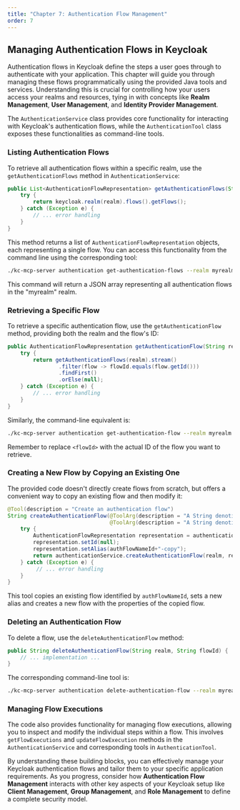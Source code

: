 ```yaml
---
title: "Chapter 7: Authentication Flow Management"
order: 7
---
```

## Managing Authentication Flows in Keycloak

Authentication flows in Keycloak define the steps a user goes through to authenticate with your application. This chapter will guide you through managing these flows programmatically using the provided Java tools and services.  Understanding this is crucial for controlling how your users access your realms and resources, tying in with concepts like **Realm Management**, **User Management**, and **Identity Provider Management**.

The `AuthenticationService` class provides core functionality for interacting with Keycloak's authentication flows, while the `AuthenticationTool` class exposes these functionalities as command-line tools.

### Listing Authentication Flows

To retrieve all authentication flows within a specific realm, use the `getAuthenticationFlows` method in `AuthenticationService`:

```java
public List<AuthenticationFlowRepresentation> getAuthenticationFlows(String realm) {
    try {
        return keycloak.realm(realm).flows().getFlows();
    } catch (Exception e) {
        // ... error handling
    }
}
```

This method returns a list of `AuthenticationFlowRepresentation` objects, each representing a single flow.  You can access this functionality from the command line using the corresponding tool:

```bash
./kc-mcp-server authentication get-authentication-flows --realm myrealm
```
This command will return a JSON array representing all authentication flows in the "myrealm" realm.

### Retrieving a Specific Flow

To retrieve a specific authentication flow, use the `getAuthenticationFlow` method, providing both the realm and the flow's ID:

```java
public AuthenticationFlowRepresentation getAuthenticationFlow(String realm, String flowId) {
    try {
        return getAuthenticationFlows(realm).stream()
                .filter(flow -> flowId.equals(flow.getId()))
                .findFirst()
                .orElse(null);
    } catch (Exception e) {
        // ... error handling
    }
}
```

Similarly, the command-line equivalent is:

```bash
./kc-mcp-server authentication get-authentication-flow --realm myrealm --flow-id <flowId>
```
Remember to replace `<flowId>` with the actual ID of the flow you want to retrieve.

### Creating a New Flow by Copying an Existing One

The provided code doesn't directly create flows from scratch, but offers a convenient way to copy an existing flow and then modify it:



```java
@Tool(description = "Create an authentication flow")
String createAuthenticationFlow(@ToolArg(description = "A String denoting the name of the realm") String realm,
                                @ToolArg(description = "A String denoting the the name of an authentication flow to copy") String authFlowNameId) {
    try {
        AuthenticationFlowRepresentation representation = authenticationService.getAuthenticationFlow(realm, authFlowNameId);
        representation.setId(null);
        representation.setAlias(authFlowNameId+"-copy");
        return authenticationService.createAuthenticationFlow(realm, representation);
    } catch (Exception e) {
         // ... error handling
    }
}
```

This tool copies an existing flow identified by `authFlowNameId`, sets a new alias and creates a new flow with the properties of the copied flow.

### Deleting an Authentication Flow

To delete a flow, use the `deleteAuthenticationFlow` method:

```java
public String deleteAuthenticationFlow(String realm, String flowId) {
    // ... implementation ...
}
```

The corresponding command-line tool is:

```bash
./kc-mcp-server authentication delete-authentication-flow --realm myrealm --flow-id <flowId>
```

### Managing Flow Executions

The code also provides functionality for managing flow executions, allowing you to inspect and modify the individual steps within a flow.  This involves `getFlowExecutions` and `updateFlowExecution` methods in the `AuthenticationService` and corresponding tools in  `AuthenticationTool`.

By understanding these building blocks, you can effectively manage your Keycloak authentication flows and tailor them to your specific application requirements.  As you progress, consider how **Authentication Flow Management** interacts with other key aspects of your Keycloak setup like **Client Management**, **Group Management**, and **Role Management** to define a complete security model.

